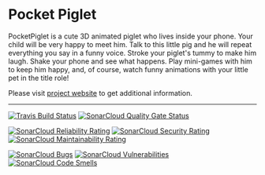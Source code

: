 # Pocket Piglet

PocketPiglet is a cute 3D animated piglet who lives inside your phone. Your
child  will  be very happy to meet him. Talk to this little pig and he will
repeat  everything  you say in a funny voice. Stroke your piglet's tummy to
make him laugh. Shake your phone and see what happens. Play mini-games with
him  to  keep  him  happy, and, of course, watch funny animations with your
little pet in the title role!

Please visit [project website](https://pocketpiglet.sourceforge.io/) to get
additional information.

---

[![Travis Build Status](https://travis-ci.org/pocketpiglet/pocketpiglet-ios.svg?branch=master)](https://travis-ci.org/pocketpiglet/pocketpiglet-ios)
[![SonarCloud Quality Gate Status](https://sonarcloud.io/api/project_badges/measure?project=pocketpiglet_pocketpiglet-ios&metric=alert_status)](https://sonarcloud.io/dashboard?id=pocketpiglet_pocketpiglet-ios)

[![SonarCloud Reliability Rating](https://sonarcloud.io/api/project_badges/measure?project=pocketpiglet_pocketpiglet-ios&metric=reliability_rating)](https://sonarcloud.io/dashboard?id=pocketpiglet_pocketpiglet-ios)
[![SonarCloud Security Rating](https://sonarcloud.io/api/project_badges/measure?project=pocketpiglet_pocketpiglet-ios&metric=security_rating)](https://sonarcloud.io/dashboard?id=pocketpiglet_pocketpiglet-ios)
[![SonarCloud Maintainability Rating](https://sonarcloud.io/api/project_badges/measure?project=pocketpiglet_pocketpiglet-ios&metric=sqale_rating)](https://sonarcloud.io/dashboard?id=pocketpiglet_pocketpiglet-ios)

[![SonarCloud Bugs](https://sonarcloud.io/api/project_badges/measure?project=pocketpiglet_pocketpiglet-ios&metric=bugs)](https://sonarcloud.io/dashboard?id=pocketpiglet_pocketpiglet-ios)
[![SonarCloud Vulnerabilities](https://sonarcloud.io/api/project_badges/measure?project=pocketpiglet_pocketpiglet-ios&metric=vulnerabilities)](https://sonarcloud.io/dashboard?id=pocketpiglet_pocketpiglet-ios)
[![SonarCloud Code Smells](https://sonarcloud.io/api/project_badges/measure?project=pocketpiglet_pocketpiglet-ios&metric=code_smells)](https://sonarcloud.io/dashboard?id=pocketpiglet_pocketpiglet-ios)
